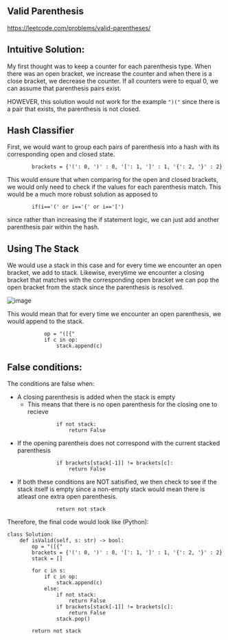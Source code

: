 ## Valid Parenthesis
https://leetcode.com/problems/valid-parentheses/

## Intuitive Solution:
My first thought was to keep a counter for each parenthesis type. When there was an open bracket, we increase the counter
and when there is a close bracket, we decrease the counter. If all counters were to equal 0, we can assume that
parenthesis pairs exist.

HOWEVER, this solution would not work for the example ```")("``` since there is a pair that exists, the parenthesis
is not closed.

## Hash Classifier

First, we would want to group each pairs of parenthesis into a hash with its corresponding open and closed state.
```
        brackets = {'(': 0, ')' : 0, '[': 1, ']' : 1, '{': 2, '}' : 2}
```
This would ensure that when comparing for the open and closed brackets, we would only need to check if the values for
each parenthesis match. This would be a much more robust solution as apposed to

```
        if(i=='(' or i=='{' or i=='[')
```

since rather than increasing the if statement logic, we can just add another parenthesis pair within the hash.

## Using The Stack

We would use a stack in this case and for every time we encounter an open bracket, we add to stack.
Likewise, everytime we encounter a closing bracket that matches with the corresponding open bracket 
we can pop the open bracket from the stack since the parenthesis is resolved.

![image](https://github.com/mike-jshen/leetcode/assets/68671792/c19d78e9-ce80-4345-a22c-8bd7ff704eb6)

This would mean that for every time we encounter an open parenthesis, we would append to the stack.

```
            op = "([{"
            if c in op:
                stack.append(c)
```

## False conditions:

The conditions are false when:
- A closing parenthesis is added when the stack is empty
  - This means that there is no open parenthesis for the closing one to recieve
```
                if not stack:
                    return False
```
- If the opening parentheis does not correspond with the current stacked parenthesis
```
                if brackets[stack[-1]] != brackets[c]:
                    return False
```
- If both these conditions are NOT satisified, we then check to see if the stack itself is empty since a non-empty stack
would mean there is atleast one extra open parenthesis.

```
                return not stack
```

Therefore, the final code would look like (Python): 

```
class Solution:
    def isValid(self, s: str) -> bool:
        op = "([{"
        brackets = {'(': 0, ')' : 0, '[': 1, ']' : 1, '{': 2, '}' : 2}
        stack = []

        for c in s:
            if c in op:
                stack.append(c)
            else:
                if not stack:
                    return False
                if brackets[stack[-1]] != brackets[c]:
                    return False
                stack.pop()
                    
        return not stack
```
